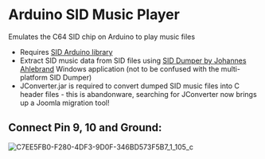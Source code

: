# Arduino SID Music Player
Emulates the C64 SID chip on Arduino to play music files

* Requires [SID Arduino library](https://github.com/cybernesto/sid-arduino-lib)
* Extract SID music data from SID files using [SID Dumper by Johannes Ahlebrand](https://github.com/cbmeeks/SIDDumper.git) Windows application (not to be confused with the multi-platform SID Dumper)
* JConverter.jar is required to convert dumped SID music files into C header files - this is abandonware, searching for JConverter now brings up a Joomla migration tool!


## Connect Pin 9, 10 and Ground:  
![C7EE5FB0-F280-4DF3-9D0F-346BD573F5B7_1_105_c](https://github.com/omiq/arduino-sid-player/assets/3143825/12d17a56-7812-40f3-be4e-6ca883c3824c)
